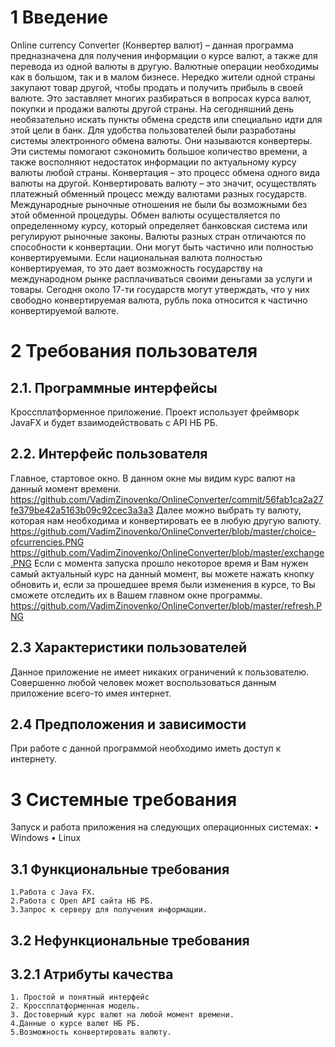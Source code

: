 # 1 Введение
Online currency Converter (Конвертер валют) – данная программа предназначена для получения информации о курсе валют, а также для перевода из одной валюты в другую. Валютные операции необходимы как в большом, так и в малом бизнесе. Нередко жители одной страны закупают товар другой, чтобы продать и получить прибыль в своей валюте. Это заставляет многих разбираться в вопросах курса валют, покупки и продажи валюты другой страны. На сегодняшний день необязательно искать пункты обмена средств или специально идти для этой цели в банк. Для удобства пользователей были разработаны системы электронного обмена валюты. Они называются конвертеры. Эти системы помогают сэкономить большое количество времени, а также восполняют недостаток информации по актуальному курсу валюты любой страны. 
Конвертация – это процесс обмена одного вида валюты на другой. Конвертировать валюту – это значит, осуществлять платежный обменный процесс между валютами разных государств. Международные рыночные отношения не были бы возможными без этой обменной процедуры. Обмен валюты осуществляется по определенному курсу, который определяет банковская система или регулируют рыночные законы. Валюты разных стран отличаются по способности к конвертации. Они могут быть частично или полностью конвертируемыми. Если национальная валюта полностью конвертируемая, то это дает возможность государству на международном рынке расплачиваться своими деньгами за услуги и товары. Сегодня около 17-ти государств могут утверждать, что у них свободно конвертируемая валюта, рубль пока относится к частично конвертируемой валюте. 
# 2 Требования пользователя
## 2.1. Программные интерфейсы
Кроссплатформенное приложение. Проект использует фреймворк JavaFX и будет взаимодействовать с API НБ РБ. 
## 2.2. Интерфейс пользователя
Главное, стартовое окно. В данном окне мы видим курс валют на данный момент времени. 
https://github.com/VadimZinovenko/OnlineConverter/commit/56fab1ca2a27fe379be42a5163b09c92cec3a3a3
Далее можно выбрать ту валюту, которая нам необходима и конвертировать ее в любую другую валюту.  
https://github.com/VadimZinovenko/OnlineConverter/blob/master/choice-ofcurrencies.PNG
https://github.com/VadimZinovenko/OnlineConverter/blob/master/exchange.PNG
Если с момента запуска прошло некоторое время и Вам нужен самый актуальный курс на данный момент, вы можете нажать кнопку обновить и, если за прошедшее время были изменения в курсе, то Вы сможете отследить их в Вашем главном окне программы. 
https://github.com/VadimZinovenko/OnlineConverter/blob/master/refresh.PNG
## 2.3 Характеристики пользователей
Данное приложение не имеет никаких ограничений к пользователю. Совершенно любой человек может воспользоваться данным приложение всего-то имея интернет.
## 2.4 Предположения и зависимости
При работе с данной программой необходимо иметь доступ к интернету.
# 3 Системные требования
Запуск и работа приложения на следующих операционных системах:
•	Windows
•	Linux
## 3.1 Функциональные требования
    1.Работа с Java FX.
    2.Работа с Open API сайта НБ РБ.
    3.Запрос к серверу для получения информации.

## 3.2 Нефункциональные требования
## 3.2.1 Атрибуты качества
    1. Простой и понятный интерфейс
    2. Кроссплатформенная модель.
    3. Достоверный курс валют на любой момент времени.
    4.Данные о курсе валют НБ РБ.
    5.Возможность конвертировать валюту.

